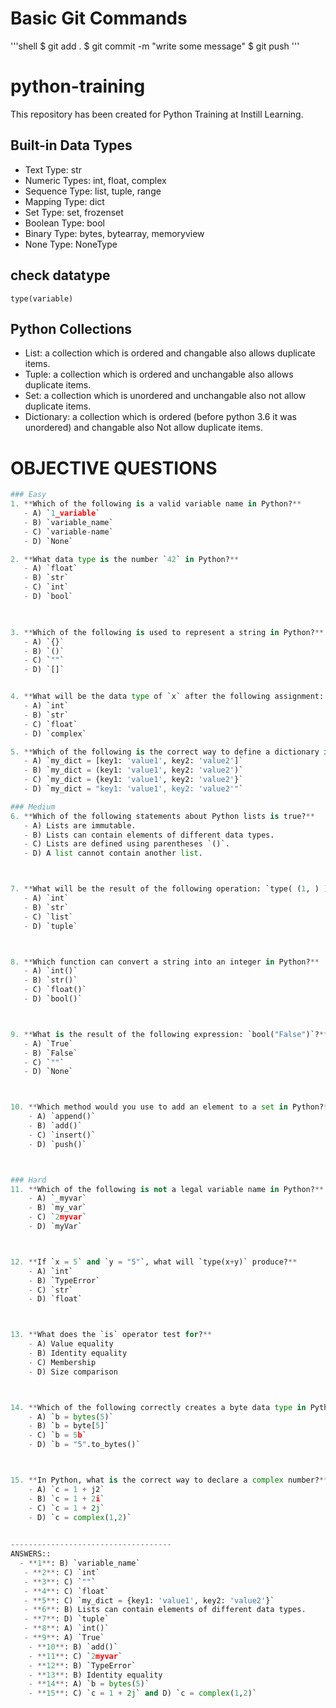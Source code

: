 # Basic Git Commands
'''shell
   $ git add .
   $ git commit -m "write some message"
   $ git push 
'''

# python-training
This repository has been created for Python Training at Instill Learning.


## Built-in Data Types
 - Text Type: str
 - Numeric Types: int, float, complex
 - Sequence Type: list, tuple, range
 - Mapping Type: dict
 - Set Type: set, frozenset
 - Boolean Type: bool
 - Binary Type: bytes, bytearray, memoryview
 - None Type: NoneType

 ## check datatype 
    type(variable)

## Python Collections
- List: a collection which is ordered and changable also allows duplicate items.
- Tuple: a collection which is ordered and unchangable also allows duplicate items.
- Set: a collection which is unordered and unchangable also not allow duplicate items.
- Dictionary: a collection which is ordered (before python 3.6 it was unordered) and changable also Not allow duplicate items.


# OBJECTIVE QUESTIONS
```python
### Easy
1. **Which of the following is a valid variable name in Python?**
   - A) `1_variable`
   - B) `variable_name`
   - C) `variable-name`
   - D) `None`

2. **What data type is the number `42` in Python?**
   - A) `float`
   - B) `str`
   - C) `int`
   - D) `bool`

   

3. **Which of the following is used to represent a string in Python?**
   - A) `{}`
   - B) `()`
   - C) `""`
   - D) `[]`


4. **What will be the data type of `x` after the following assignment: `x = 3.14`?**
   - A) `int`
   - B) `str`
   - C) `float`
   - D) `complex`

5. **Which of the following is the correct way to define a dictionary in Python?**
   - A) `my_dict = [key1: 'value1', key2: 'value2']`
   - B) `my_dict = (key1: 'value1', key2: 'value2')`
   - C) `my_dict = {key1: 'value1', key2: 'value2'}`
   - D) `my_dict = "key1: 'value1', key2: 'value2'"`

### Medium
6. **Which of the following statements about Python lists is true?**
   - A) Lists are immutable.
   - B) Lists can contain elements of different data types.
   - C) Lists are defined using parentheses `()`.
   - D) A list cannot contain another list.



7. **What will be the result of the following operation: `type( (1, ) )`?**
   - A) `int`
   - B) `str`
   - C) `list`
   - D) `tuple`



8. **Which function can convert a string into an integer in Python?**
   - A) `int()`
   - B) `str()`
   - C) `float()`
   - D) `bool()`



9. **What is the result of the following expression: `bool("False")`?**
   - A) `True`
   - B) `False`
   - C) `""`
   - D) `None`



10. **Which method would you use to add an element to a set in Python?**
    - A) `append()`
    - B) `add()`
    - C) `insert()`
    - D) `push()`



### Hard
11. **Which of the following is not a legal variable name in Python?**
    - A) `_myvar`
    - B) `my_var`
    - C) `2myvar`
    - D) `myVar`



12. **If `x = 5` and `y = "5"`, what will `type(x+y)` produce?**
    - A) `int`
    - B) `TypeError`
    - C) `str`
    - D) `float`



13. **What does the `is` operator test for?**
    - A) Value equality
    - B) Identity equality
    - C) Membership
    - D) Size comparison



14. **Which of the following correctly creates a byte data type in Python?**
    - A) `b = bytes(5)`
    - B) `b = byte[5]`
    - C) `b = 5b`
    - D) `b = "5".to_bytes()`



15. **In Python, what is the correct way to declare a complex number?**
    - A) `c = 1 + j2`
    - B) `c = 1 + 2i`
    - C) `c = 1 + 2j`
    - D) `c = complex(1,2)`
    

------------------------------------
ANSWERS::
  - **1**: B) `variable_name`
   - **2**: C) `int`
   - **3**: C) `""`
   - **4**: C) `float`
   - **5**: C) `my_dict = {key1: 'value1', key2: 'value2'}`
   - **6**: B) Lists can contain elements of different data types.
   - **7**: D) `tuple`
   - **8**: A) `int()`
   - **9**: A) `True`
    - **10**: B) `add()`
    - **11**: C) `2myvar`
    - **12**: B) `TypeError`
    - **13**: B) Identity equality
    - **14**: A) `b = bytes(5)`
    - **15**: C) `c = 1 + 2j` and D) `c = complex(1,2)`
```
